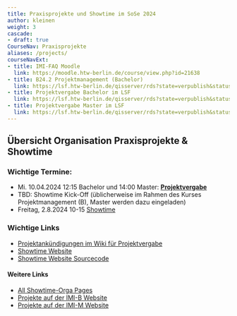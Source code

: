 ```yaml
---
title: Praxisprojekte und Showtime im SoSe 2024
author: kleinen
weight: 3
cascade:
- draft: true
CourseNav: Praxisprojekte
aliases: /projects/
courseNavExt:
- title: IMI-FAQ Moodle
  link: https://moodle.htw-berlin.de/course/view.php?id=21638
- title: B24.2 Projektmanagement (Bachelor)
  link: https://lsf.htw-berlin.de/qisserver/rds?state=verpublish&status=init&vmfile=no&publishid=204965&moduleCall=webInfo&publishConfFile=webInfo&publishSubDir=veranstaltung
- title: Projektvergabe Bachelor im LSF
  link: https://lsf.htw-berlin.de/qisserver/rds?state=verpublish&status=init&vmfile=no&publishid=204917&moduleCall=webInfo&publishConfFile=webInfo&publishSubDir=veranstaltung
- title: Projektvergabe Master im LSF
  link: https://lsf.htw-berlin.de/qisserver/rds?state=verpublish&status=init&vmfile=no&publishid=204920&moduleCall=webInfo&publishConfFile=webInfo&publishSubDir=veranstaltung
---
```


## Übersicht Organisation Praxisprojekte & Showtime

### Wichtige Termine:
- Mi. 10.04.2024 12:15 Bachelor und 14:00 Master: **[Projektvergabe](https://wiki.htw-berlin.de/confluence/display/fb4imi/Projekte+im+SoSe+2024)**
- TBD: Showtime Kick-Off (üblicherweise im Rahmen des Kurses Projektmanagement (B), Master werden dazu eingeladen)
- Freitag, 2.8.2024 10-15 [Showtime](https://showtime.f4.htw-berlin.de/)

### Wichtige Links
 - [Projektankündigungen im Wiki für Projektvergabe](https://wiki.htw-berlin.de/confluence/display/fb4imi/Projekte+im+SoSe+2024)
 - [Showtime Website](https://showtime.f4.htw-berlin.de/)
 - [Showtime Website Sourcecode](https://github.com/htw-imi-showtime)

#### Weitere Links
- [All Showtime-Orga Pages](https://wiki.htw-berlin.de/confluence/display/fb4imi/Showtime)
- [Projekte auf der IMI-B Website](https://imi-bachelor.htw-berlin.de/studium/projekte/)
- [Projekte auf der IMI-M Website](https://imi-master.htw-berlin.de/studium/projekte/)






